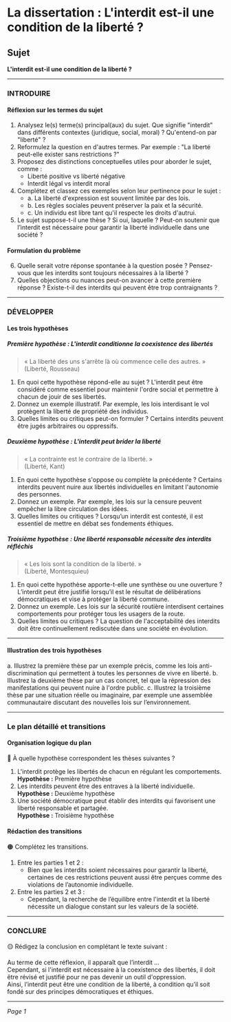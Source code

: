 # La dissertation : L'interdit est-il une condition de la liberté ?

## Sujet
**L'interdit est-il une condition de la liberté ?**

---

### INTRODUIRE

#### Réflexion sur les termes du sujet

1. Analysez le(s) terme(s) principal(aux) du sujet. Que signifie "interdit" dans différents contextes (juridique, social, moral) ? Qu'entend-on par "liberté" ?
2. Reformulez la question en d'autres termes. Par exemple : "La liberté peut-elle exister sans restrictions ?"
3. Proposez des distinctions conceptuelles utiles pour aborder le sujet, comme :
   - Liberté positive vs liberté négative
   - Interdit légal vs interdit moral
4. Complétez et classez ces exemples selon leur pertinence pour le sujet :
   - a. La liberté d'expression est souvent limitée par des lois.
   - b. Les règles sociales peuvent préserver la paix et la sécurité.
   - c. Un individu est libre tant qu'il respecte les droits d'autrui.
5. Le sujet suppose-t-il une thèse ? Si oui, laquelle ? Peut-on soutenir que l’interdit est nécessaire pour garantir la liberté individuelle dans une société ?

#### Formulation du problème

6. Quelle serait votre réponse spontanée à la question posée ? Pensez-vous que les interdits sont toujours nécessaires à la liberté ?
7. Quelles objections ou nuances peut-on avancer à cette première réponse ? Existe-t-il des interdits qui peuvent être trop contraignants ?

---

### DÉVELOPPER

#### Les trois hypothèses

##### Première hypothèse : L'interdit conditionne la coexistence des libertés

> « La liberté des uns s'arrête là où commence celle des autres. »  
> (Liberté, Rousseau)

1. En quoi cette hypothèse répond-elle au sujet ? L'interdit peut être considéré comme essentiel pour maintenir l'ordre social et permettre à chacun de jouir de ses libertés.
2. Donnez un exemple illustratif. Par exemple, les lois interdisant le vol protègent la liberté de propriété des individus.
3. Quelles limites ou critiques peut-on formuler ? Certains interdits peuvent être jugés arbitraires ou oppressifs.

##### Deuxième hypothèse : L'interdit peut brider la liberté

> « La contrainte est le contraire de la liberté. »  
> (Liberté, Kant)

1. En quoi cette hypothèse s'oppose ou complète la précédente ? Certains interdits peuvent nuire aux libertés individuelles en limitant l'autonomie des personnes.
2. Donnez un exemple. Par exemple, les lois sur la censure peuvent empêcher la libre circulation des idées.
3. Quelles limites ou critiques ? Lorsqu’un interdit est contesté, il est essentiel de mettre en débat ses fondements éthiques.

##### Troisième hypothèse : Une liberté responsable nécessite des interdits réfléchis

> « Les lois sont la condition de la liberté. »  
> (Liberté, Montesquieu)

1. En quoi cette hypothèse apporte-t-elle une synthèse ou une ouverture ? L’interdit peut être justifié lorsqu’il est le résultat de délibérations démocratiques et vise à protéger la liberté commune.
2. Donnez un exemple. Les lois sur la sécurité routière interdisent certaines comportements pour protéger tous les usagers de la route.
3. Quelles limites ou critiques ? La question de l'acceptabilité des interdits doit être continuellement rediscutée dans une société en évolution.

---

#### Illustration des trois hypothèses

a. Illustrez la première thèse par un exemple précis, comme les lois anti-discrimination qui permettent à toutes les personnes de vivre en liberté.
b. Illustrez la deuxième thèse par un cas concret, tel que la répression des manifestations qui peuvent nuire à l'ordre public.
c. Illustrez la troisième thèse par une situation réelle ou imaginaire, par exemple une assemblée communautaire discutant des nouvelles lois sur l’environnement.

---

### Le plan détaillé et transitions

#### Organisation logique du plan

🔴 À quelle hypothèse correspondent les thèses suivantes ?

1. L'interdit protège les libertés de chacun en régulant les comportements.  
   **Hypothèse :** Première hypothèse
2. Les interdits peuvent être des entraves à la liberté individuelle.  
   **Hypothèse :** Deuxième hypothèse
3. Une société démocratique peut établir des interdits qui favorisent une liberté responsable et partagée.  
   **Hypothèse :** Troisième hypothèse

#### Rédaction des transitions

🟠 Complétez les transitions.

1. Entre les parties 1 et 2 :  
   - Bien que les interdits soient nécessaires pour garantir la liberté, certaines de ces restrictions peuvent aussi être perçues comme des violations de l’autonomie individuelle.
2. Entre les parties 2 et 3 :  
   - Cependant, la recherche de l’équilibre entre l'interdit et la liberté nécessite un dialogue constant sur les valeurs de la société.

---

### CONCLURE

🟡 Rédigez la conclusion en complétant le texte suivant :

Au terme de cette réflexion, il apparaît que l’interdit …  
Cependant, si l'interdit est nécessaire à la coexistence des libertés, il doit être révisé et justifié pour ne pas devenir un outil d'oppression.  
Ainsi, l’interdit peut être une condition de la liberté, à condition qu’il soit fondé sur des principes démocratiques et éthiques.

--- 

*Page 1*